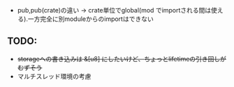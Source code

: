 * pub,pub(crate)の違い -> crate単位でglobal(mod でimportされる間は使える).一方完全に別moduleからのimportはできない

## TODO:
* ~~storageへの書き込みは &[u8] にしたいけど、ちょっとlifetimeの引き回しがむずそう~~
* マルチスレッド環境の考慮
